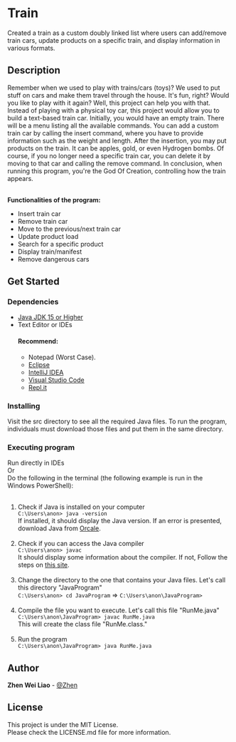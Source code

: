 # Train
Created a train as a custom doubly linked list where users can add/remove train cars, update products on a specific train, and display information in various formats.

<h2>Description</h2>
Remember when we used to play with trains/cars (toys)? We used to put stuff on cars and make them travel through the house. It's fun, right? Would you like to play with it again? Well, this project can help you with that. Instead of playing with a physical toy car, this project would allow you to build a text-based train car. Initially, you would have an empty train. There will be a menu listing all the available commands. You can add a custom train car by calling the insert command, where you have to provide information such as the weight and length. After the insertion, you may put products on the train. It can be apples, gold, or even Hydrogen bombs. Of course, if you no longer need a specific train car, you can delete it by moving to that car and calling the remove command. In conclusion, when running this program, you're the God Of Creation, controlling how the train appears.
<br><br>

<b>Functionalities of the program:</b>
<ul>
  <li>Insert train car</li>
  <li>Remove train car</li>
  <li>Move to the previous/next train car</li>
  <li>Update product load</li>
  <li>Search for a specific product</li>
  <li>Display train/manifest</li>
  <li>Remove dangerous cars</li>
</ul>
<h2>Get Started</h2>
<h3>Dependencies</h3>
<ul>
  <li><a href="https://www.oracle.com/java/technologies/downloads/">Java JDK 15 or Higher</a></li>
  <li>Text Editor or IDEs</li>
  <h4>Recommend:</h4>
  <ul>
    <li>Notepad (Worst Case).</li>
    <li><a href="https://www.eclipse.org/downloads/">Eclipse</a></li>
    <li><a href="https://www.jetbrains.com/idea/download/?fromIDE=&section=windows">IntelliJ IDEA</a></li>
    <li><a href="https://code.visualstudio.com/">Visual Studio Code</a></li>
    <li><a href="https://replit.com/~">Repl.it</a></li>
  </ul>
</ul>

<h3>Installing</h3>
Visit the src directory to see all the required Java files. To run the program, individuals must download those files and put them in the same directory.

<h3>Executing program</h3>
Run directly in IDEs
<br>
Or
<br>
Do the following in the terminal (the following example is run in the Windows PowerShell):
<br><br>
<ol>
  <li>Check if Java is installed on your computer</li>
  <code>C:\Users\anon> java -version</code>
  <br>
  If installed, it should display the Java version. 
  If an error is presented, download Java from <a href="https://www.oracle.com/java/technologies/downloads/">Orcale</a>.
  <br><br>
  <li>Check if you can access the Java compiler</li>
  <code>C:\Users\anon> javac</code>
  <br>
  It should display some information about the compiler.
  If not, Follow the steps on <a href="http://www.skylit.com/javamethods/faqs/javaindos.html">this site</a>.
  <br><br>
  <li>Change the directory to the one that contains your Java files. Let's call this directory "JavaProgram"</li>
  <code>C:\Users\anon> cd JavaProgram</code> => <code>C:\Users\anon\JavaProgram></code>
  <br><br>
  <li>Compile the file you want to execute. Let's call this file "RunMe.java"</li>
  <code>C:\Users\anon\JavaProgram> javac RunMe.java</code>
  <br>
  This will create the class file "RunMe.class."
  <br><br>
  <li>Run the program</li>
  <code>C:\Users\anon\JavaProgram> java RunMe.java</code>
</ol>

<h2>Author</h2>
<strong>Zhen Wei Liao</strong> - <a href="www.linkedin.com/in/zhenwei-liao-148baa273">@Zhen</a>
<h2>License</h2>
This project is under the MIT License. <br>Please check the LICENSE.md file for more information.
